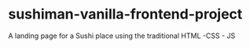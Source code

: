 # sushiman-vanilla-frontend-project
A landing page for a Sushi place using the traditional HTML -CSS - JS
